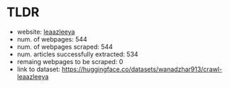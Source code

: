 # TLDR

* website: [leaazleeya](https://www.leaazleeya.com/)
* num. of webpages: 544
* num. of webpages scraped: 544
* num. articles successfully extracted: 534
* remaing webpages to be scraped: 0
* link to dataset: https://huggingface.co/datasets/wanadzhar913/crawl-leaazleeya